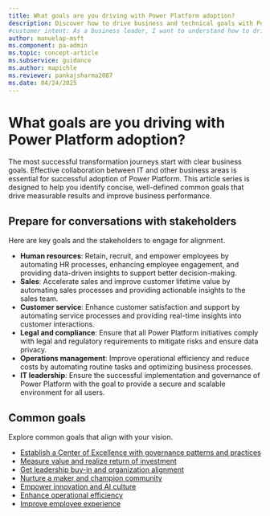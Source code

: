 ```yaml
---
title: What goals are you driving with Power Platform adoption?
description: Discover how to drive business and technical goals with Power Platform adoption. Learn to foster collaboration and achieve measurable results.
#customer intent: As a business leader, I want to understand how to drive business and technical goals with Power Platform adoption so that I can foster collaboration and achieve measurable results.
author: manuelap-msft
ms.component: pa-admin
ms.topic: concept-article
ms.subservice: guidance
ms.author: mapichle
ms.reviewer: pankajsharma2087
ms.date: 04/24/2025
---
```


# What goals are you driving with Power Platform adoption?

The most successful transformation journeys start with clear business goals. Effective collaboration between IT and other business areas is essential for successful adoption of Power Platform. This article series is designed to help you identify concise, well-defined common goals that drive measurable results and improve business performance.

## Prepare for conversations with stakeholders

Here are key goals and the stakeholders to engage for alignment.

- **Human resources**: Retain, recruit, and empower employees by automating HR processes, enhancing employee engagement, and providing data-driven insights to support better decision-making.
- **Sales**: Accelerate sales and improve customer lifetime value by automating sales processes and providing actionable insights to the sales team.
- **Customer service**: Enhance customer satisfaction and support by automating service processes and providing real-time insights into customer interactions.
- **Legal and compliance**: Ensure that all Power Platform initiatives comply with legal and regulatory requirements to mitigate risks and ensure data privacy.
- **Operations management**: Improve operational efficiency and reduce costs by automating routine tasks and optimizing business processes.
- **IT leadership**: Ensure the successful implementation and governance of Power Platform with the goal to provide a secure and scalable environment for all users.

## Common goals

Explore common goals that align with your vision.

- [Establish a Center of Excellence with governance patterns and practices](establish-coe.md)
- [Measure value and realize return of investment](realize-value.md)
- [Get leadership buy-in and organization alignment](get-leadership-buyin.md)
- [Nurture a maker and champion community](enable-maker-community.md)
- [Empower innovation and AI culture](empower-innovation.md)
- [Enhance operational efficiency](enhance-opex.md)
- [Improve employee experience](improve-employee-ex.md)
